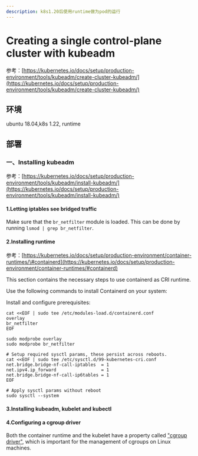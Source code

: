 ```yaml
---
description: k8s1.20后使用runtime做为pod的运行
---
```


# Creating a single control-plane cluster with kubeadm

参考：[https://kubernetes.io/docs/setup/production-environment/tools/kubeadm/create-cluster-kubeadm/](https://kubernetes.io/docs/setup/production-environment/tools/kubeadm/create-cluster-kubeadm/)

## 环境

ubuntu 18.04,k8s 1.22, runtime

## 部署

### 一、Installing kubeadm

参考：[https://kubernetes.io/docs/setup/production-environment/tools/kubeadm/install-kubeadm/](https://kubernetes.io/docs/setup/production-environment/tools/kubeadm/install-kubeadm/)

#### **1.Letting iptables see bridged traffic**

Make sure that the `br_netfilter` module is loaded. This can be done by running `lsmod | grep br_netfilter`. 

#### 2.Installing runtime

参考：[https://kubernetes.io/docs/setup/production-environment/container-runtimes/\#containerd](https://kubernetes.io/docs/setup/production-environment/container-runtimes/#containerd)

This section contains the necessary steps to use containerd as CRI runtime.

Use the following commands to install Containerd on your system:

Install and configure prerequisites:

```text
cat <<EOF | sudo tee /etc/modules-load.d/containerd.conf
overlay
br_netfilter
EOF

sudo modprobe overlay
sudo modprobe br_netfilter

# Setup required sysctl params, these persist across reboots.
cat <<EOF | sudo tee /etc/sysctl.d/99-kubernetes-cri.conf
net.bridge.bridge-nf-call-iptables  = 1
net.ipv4.ip_forward                 = 1
net.bridge.bridge-nf-call-ip6tables = 1
EOF

# Apply sysctl params without reboot
sudo sysctl --system
```



#### 3.Installing kubeadm, kubelet and kubectl

#### 4.Configuring a cgroup driver[ ](https://kubernetes.io/docs/setup/production-environment/tools/kubeadm/install-kubeadm/#configuring-a-cgroup-driver)

Both the container runtime and the kubelet have a property called ["cgroup driver"](https://kubernetes.io/docs/setup/production-environment/container-runtimes/), which is important for the management of cgroups on Linux machines.

>

